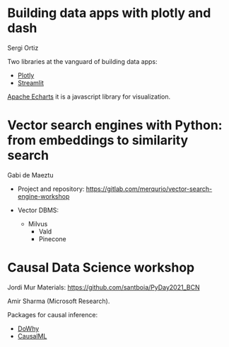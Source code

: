 # Building data apps with plotly and dash

Sergi Ortiz

Two libraries at the vanguard of building data apps:

- [Plotly](https://plotly.com/dash/)
- [Streamlit](https://streamlit.io/)

[Apache Echarts](https://echarts.apache.org/en/index.html) it is a javascript library for visualization.

# Vector search engines with Python: from embeddings to similarity search

Gabi de Maeztu

- Project and repository: https://gitlab.com/merqurio/vector-search-engine-workshop

- Vector DBMS:
  - Milvus
	- Vald
	- Pinecone

# Causal Data Science workshop

Jordi Mur
Materials: https://github.com/santboia/PyDay2021_BCN

Amir Sharma (Microsoft Research).

Packages for causal inference:
- [DoWhy](https://microsoft.github.io/dowhy/)
- [CausalML](https://causalml.readthedocs.io/en/latest/about.html)